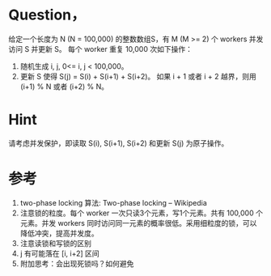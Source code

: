 # Question，
给定一个长度为 N (N = 100,000) 的整数数组S，有 M (M >= 2) 个 workers 并发访问 S 并更新 S。
每个 worker 重复 10,000 次如下操作：
1) 随机生成 i, j, 0<= i, j < 100,000。
2) 更新 S 使得 S(j) = S(i) + S(i+1) + S(i+2)。 如果 i + 1 或者 i + 2 越界，则用 (i+1) % N 或者 (i+2) % N。
# Hint
请考虑并发保护，即读取 S(i), S(i+1), S(i+2) 和更新 S(j) 为原子操作。 
# 参考
1) two-phase locking 算法: Two-phase locking – Wikipedia
2) 注意锁的粒度。每个 worker 一次只读3个元素，写1个元素。共有 100,000 个元素。并发 workers 同时访问同一元素的概率很低。采用细粒度的锁，可以降低冲突，提高并发度。
3) 注意读锁和写锁的区别
4) j 有可能落在 [i, i+2] 区间
5) 附加思考：会出现死锁吗？如何避免
